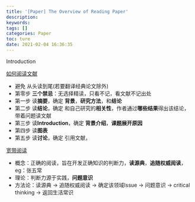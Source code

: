 ```yaml
---
title: '[Paper] The Overview of Reading Paper'
description: 
keywords:
tags: []
categories: Paper
toc: ture
date: 2021-02-04 16:36:35
---
```


Introduction

<!--more-->

[如何阅读文献]( https://www.zhihu.com/question/304334959/answer/1312667716)

-   避免 从头读到尾(若要翻译经典论文除外)
-   第零步 **三个禁忌**：无选择精读，只看不记，看文献不记出处
-   第一步 读**摘要**，确定 **背景**，**研究方法**，和**结论**
-   第二步 读**结论**，确定 和自己研究的**相关性**，作者通过**哪些结果**得出该结论，带着问题读文献
-   第三步 读**Introduction**，确定 **背景介绍**，**课题展开原因**
-   第四步 读**图表**
-   第五步 读**讨论**，确定 引用文献，



[宽带阅读](https://site.douban.com/210084/widget/notes/13298573/note/395215017/)

-   概念：正确的阅读，旨在开发正确知识的判断力，**读源典**，**追随权威阅读**，eg：张五常
-   理论：判断力源于实践，**问题意识**
-   方法论：读源典 -> 追随权威阅读 -> 确定该领域Issue -> 问题意识 -> critical thinking -> 返回生活常识

